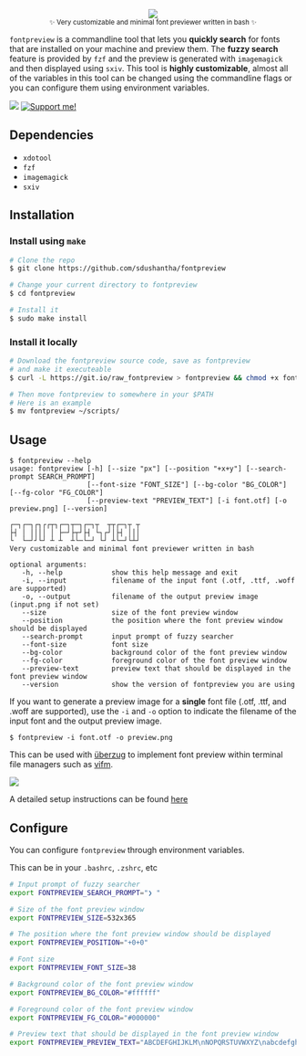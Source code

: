 <p align="center"><img src="extra/logo.png"><br><sub>✨ Very customizable and minimal font previewer written in bash ✨</sub></p>

`fontpreview` is a commandline tool that lets you **quickly search** for fonts
that are installed on your machine and preview them. The **fuzzy search** feature
is provided by `fzf` and the preview is generated with `imagemagick` and then
displayed using `sxiv`. This tool is **highly customizable**, almost all of the
variables in this tool can be changed using the commandline flags or you can
configure them using environment variables.

![](extra/demo.gif)
[![Support me!](https://www.buymeacoffee.com/assets/img/custom_images/orange_img.png)](https://www.buymeacoffee.com/XoJfSVI)

## Dependencies

- `xdotool`
- `fzf`
- `imagemagick`
- `sxiv`

## Installation
### Install using `make`
```bash
# Clone the repo
$ git clone https://github.com/sdushantha/fontpreview

# Change your current directory to fontpreview
$ cd fontpreview

# Install it
$ sudo make install
```

### Install it locally
```bash
# Download the fontpreview source code, save as fontpreview
# and make it executeable
$ curl -L https://git.io/raw_fontpreview > fontpreview && chmod +x fontpreview

# Then move fontpreview to somewhere in your $PATH
# Here is an example
$ mv fontpreview ~/scripts/
```

## Usage
```
$ fontpreview --help
usage: fontpreview [-h] [--size "px"] [--position "+x+y"] [--search-prompt SEARCH_PROMPT]
                   [--font-size "FONT_SIZE"] [--bg-color "BG_COLOR"] [--fg-color "FG_COLOR"]
                   [--preview-text "PREVIEW_TEXT"] [-i font.otf] [-o preview.png] [--version]

┌─┐┌─┐┌┐┌┌┬┐┌─┐┬─┐┌─┐┬  ┬┬┌─┐┬ ┬
├┤ │ ││││ │ ├─┘├┬┘├┤ └┐┌┘│├┤ │││
└  └─┘┘└┘ ┴ ┴  ┴└─└─┘ └┘ ┴└─┘└┴┘
Very customizable and minimal font previewer written in bash

optional arguments:
   -h, --help            show this help message and exit
   -i, --input           filename of the input font (.otf, .ttf, .woff are supported)
   -o, --output          filename of the output preview image (input.png if not set)
   --size                size of the font preview window
   --position            the position where the font preview window should be displayed
   --search-prompt       input prompt of fuzzy searcher
   --font-size           font size
   --bg-color            background color of the font preview window
   --fg-color            foreground color of the font preview window
   --preview-text        preview text that should be displayed in the font preview window
   --version             show the version of fontpreview you are using
```

If you want to generate a preview image for a **single** font file
(.otf, .ttf, and .woff are supported), use the `-i` and `-o` option
to indicate the filename of the input font and the output preview
image.

```
$ fontpreview -i font.otf -o preview.png
```

This can be used with [überzug](https://github.com/seebye/ueberzug)
to implement font preview within terminal file managers such as
[vifm](https://vifm.info/).

![](extra/vifm.png)

A detailed setup instructions can be found [here](https://krasjet.com/scribbles/font-preview.html)


## Configure
You can configure `fontpreview` through environment variables.

This can be in your `.bashrc`, `.zshrc`, etc

```bash
# Input prompt of fuzzy searcher
export FONTPREVIEW_SEARCH_PROMPT="❯ "

# Size of the font preview window
export FONTPREVIEW_SIZE=532x365

# The position where the font preview window should be displayed
export FONTPREVIEW_POSITION="+0+0"

# Font size
export FONTPREVIEW_FONT_SIZE=38

# Background color of the font preview window
export FONTPREVIEW_BG_COLOR="#ffffff"

# Foreground color of the font preview window
export FONTPREVIEW_FG_COLOR="#000000"

# Preview text that should be displayed in the font preview window
export FONTPREVIEW_PREVIEW_TEXT="ABCDEFGHIJKLM\nNOPQRSTUVWXYZ\nabcdefghijklm\nnopqrstuvwxyz\n1234567890\n!@$\%(){}[]"
```
